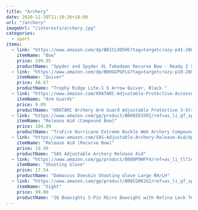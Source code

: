 ```yaml
---
title: "Archery"
date: 2020-12-30T11:10:26+10:00
url: "/archery"
imageUrl: "/interests/archery.jpg"
categories:
  - sport
items:
  - link: "https://www.amazon.com/dp/B01CLXD5HS?tag=targetcrazy-p41-20&linkCode=ogi&th=1&psc=1"
    itemName: "Bow"
    price: 299.95
    productName: "Spyder and Spyder XL Takedown Recurve Bow - Ready 2 Shoot Archery Set | Includes Bow, Premium Carbon Arrows, Recurve Bow Case, Stringer Tool, Armguard"
  - link: "https://www.amazon.com/dp/B00GGPGFLG?tag=targetcrazy-p19-20&linkCode=ogi&th=1&psc=1"
    itemName: "Quiver"
    price: 48.67
    productName: "Trophy Ridge Lite-1 5 Arrow Quiver, Black "
  - link: "https://www.amazon.com/KRATARC-Adjustable-Protective-Accessory-Lightweight/dp/B08M6767F4/ref=zg_bs_3395601_1?_encoding=UTF8&psc=1&refRID=CQ4NTGFHH1WK124Q735F"
    itemName: "Arm Guards"
    price: 9.09
    productName: "KRATARC Archery Arm Guard Adjustable Protective 3-Strap Accessory Lightweight Hunting Target Shooting Adult Unisex"
  - link: "https://www.amazon.com/gp/product/B000IES5RI/ref=as_li_qf_sp_asin_il_tl?ie=UTF8&camp=1789&creative=9325&creativeASIN=B000IES5RI&linkCode=as2&tag=pickabow-20&linkId=DFG2GWZRPTE4UVA6"
    itemName: "Release Aid (Compound Bow)"
    price: 104.99
    productName: "TruFire Hurricane Extreme Buckle Web Archery Compound Bow Release - Adjustable Camo Buckle Wrist Strap"
  - link: "https://www.amazon.com/SAS-Adjustable-Archery-Release-Aid/dp/B00K3SG1HU"
    itemName: "Release Aid (Recurve Bow)"
    price: 19.99
    productName: "SAS Adjustable Archery Release Aid"
  - link: "https://www.amazon.com/gp/product/B000P9WFF4/ref=as_li_tl?ie=UTF8&tag=archery30k-20&camp=1789&creative=9325&linkCode=as2&creativeASIN=B000P9WFF4&linkId=c5bd1ce93d3835c1cc164fa8c437e5b9"
    itemName: "Shooting Glove"
    price: 17.54
    productName: "Damascus Doeskin Shooting Glove Large RH/LH"
  - link: "https://www.amazon.com/gp/product/B00CQ8K2U2/ref=as_li_qf_sp_asin_il_tl?ie=UTF8&camp=1789&creative=9325&creativeASIN=B00CQ8K2U2&linkCode=as2&tag=pickabow-20&linkId=SG4HKJSNL56KWTFJ"
    itemName: "Sight"
    price: 99.00
    productName: "IQ Bowsights 5-Pin Micro Bowsight with Retina Lock Technology,Right Hand, Black "
---
```

